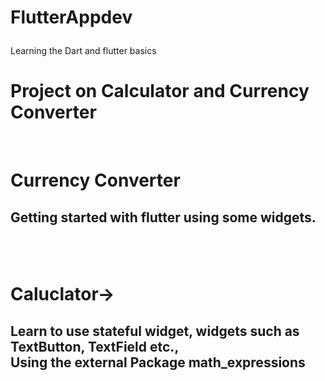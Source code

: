 # <p style:color='blue'>FlutterAppdev<p>
Learning the Dart and flutter basics
# Project on Calculator and Currency Converter
<br>

# Currency Converter
<h2>
  Getting started with flutter using some widgets.
<h2>
  <br>

# Caluclator-> 
<h2>
  Learn to use stateful widget, widgets such as TextButton, TextField etc., 
  <br>
  Using the external Package math_expressions
<h2>

